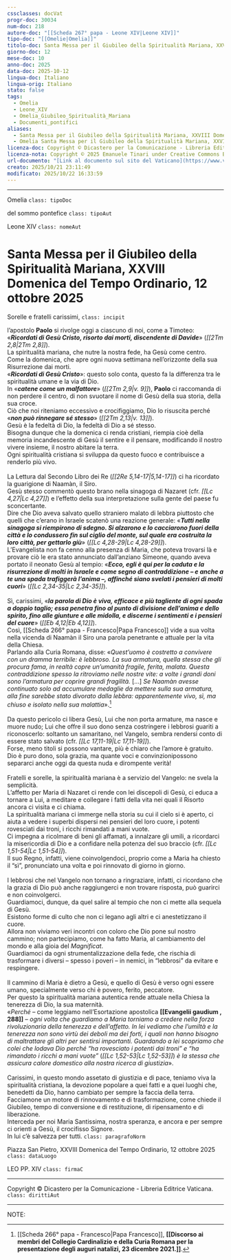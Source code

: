 ```yaml
---
cssclasses: docVat
progr-doc: 30034
num-doc: 218
autore-doc: "[[Scheda 267° papa - Leone XIV|Leone XIV]]"
tipo-doc: "[[Omelie|Omelia]]"
titolo-doc: Santa Messa per il Giubileo della Spiritualità Mariana, XXVIII Domenica del Tempo Ordinario, 12 ottobre 2025
giorno-doc: 12
mese-doc: 10
anno-doc: 2025
data-doc: 2025-10-12
lingua-doc: Italiano
lingua-orig: Italiano
stato: false
tags:
  - Omelia
  - Leone_XIV
  - Omelia_Giubileo_Spiritualità_Mariana
  - Documenti_pontifici
aliases:
  - Santa Messa per il Giubileo della Spiritualità Mariana, XXVIII Domenica del Tempo Ordinario, 12 ottobre 2025
  - Omelia Santa Messa per il Giubileo della Spiritualità Mariana, XXVIII Domenica del Tempo Ordinario, 12 ottobre 2025
licenza-doc: Copyright © Dicastero per la Comunicazione - Libreria Editrice Vaticana
licenza-nota: Copyright © 2025 Emanuele Tinari under Creative Commons BY-NC-SA 4.0 https://creativecommons.org/licenses/by-nc-sa/4.0/
url-documento: "[Link al documento sul sito del Vaticano](https://www.vatican.va/content/leo-xiv/it/homilies/2025/documents/20251012-giubileo-spiritualita-mariana.html)"
creato: 2025/10/21 23:11:49
modificato: 2025/10/22 16:33:59
---
```



***


Omelia `class: tipoDoc`


del sommo pontefice `class: tipoAut`


Leone XIV `class: nomeAut`


# Santa Messa per il Giubileo della Spiritualità Mariana, XXVIII Domenica del Tempo Ordinario, 12 ottobre 2025


Sorelle e fratelli carissimi, `class: incipit`


l’apostolo **Paolo** si rivolge oggi a ciascuno di noi, come a Timoteo: «***Ricordati di Gesù Cristo, risorto dai morti, discendente di Davide***» (*<span class="BibleRef">[[2Tm 2,8|2Tm 2,8]]</span>*).<br>La spiritualità mariana, che nutre la nostra fede, ha Gesù come centro.<br>Come la domenica, che apre ogni nuova settimana nell’orizzonte della sua Risurrezione dai morti.<br>«***Ricordati di Gesù Cristo***»: questo solo conta, questo fa la differenza tra le spiritualità umane e la via di Dio.<br>In «***catene come un malfattore***» (*<span class="BibleRef">[[2Tm 2,9|v. 9]]</span>*), **Paolo** ci raccomanda di non perdere il centro, di non svuotare il nome di Gesù della sua storia, della sua croce.<br>Ciò che noi riteniamo eccessivo e crocifiggiamo, Dio lo risuscita perché «***non può rinnegare sé stesso***» (*<span class="BibleRef">[[2Tm 2,13|v. 13]]</span>*).<br>Gesù è la fedeltà di Dio, la fedeltà di Dio a sé stesso.<br>Bisogna dunque che la domenica ci renda cristiani, riempia cioè della memoria incandescente di Gesù il sentire e il pensare, modificando il nostro vivere insieme, il nostro abitare la terra.<br>Ogni spiritualità cristiana si sviluppa da questo fuoco e contribuisce a renderlo più vivo.<br><br>La Lettura dal Secondo Libro dei Re (*<span class="BibleRef">[[2Re 5,14-17|5,14-17]]</span>*) ci ha ricordato la guarigione di Naamàn, il Siro.<br>Gesù stesso commentò questo brano nella sinagoga di Nazaret (cfr. *<span class="BibleRef">[[Lc 4,27|Lc 4,27]]</span>*) e l’effetto della sua interpretazione sulla gente del paese fu sconcertante.<br>Dire che Dio aveva salvato quello straniero malato di lebbra piuttosto che quelli che c’erano in Israele scatenò una reazione generale: «***Tutti nella sinagoga si riempirono di sdegno. Si alzarono e lo cacciarono fuori della città e lo condussero fin sul ciglio del monte, sul quale era costruita la loro città, per gettarlo giù***» (*<span class="BibleRef">[[Lc 4,28-29|Lc 4,28-29]]</span>*).<br>L’Evangelista non fa cenno alla presenza di Maria, che poteva trovarsi là e provare ciò le era stato annunciato dall’anziano Simeone, quando aveva portato il neonato Gesù al tempio: «***Ecco, egli è qui per la caduta e la risurrezione di molti in Israele e come segno di contraddizione – e anche a te una spada trafiggerà l’anima –, affinché siano svelati i pensieri di molti cuori***» (*<span class="BibleRef">[[Lc 2,34-35|Lc 2,34-35]]</span>*).<br><br>Sì, carissimi, «***la parola di Dio è viva, efficace e più tagliente di ogni spada a doppio taglio; essa penetra fino al punto di divisione dell’anima e dello spirito, fino alle giunture e alle midolla, e discerne i sentimenti e i pensieri del cuore***» (*<span class="BibleRef">[[Eb 4,12|Eb 4,12]]</span>*).<br>Così, [[Scheda 266° papa - Francesco|Papa Francesco]] vide a sua volta nella vicenda di Naamàn il Siro una parola penetrante e attuale per la vita della Chiesa.<br>Parlando alla Curia Romana, disse: «*Quest’uomo è costretto a convivere con un dramma terribile: è lebbroso. La sua armatura, quella stessa che gli procura fama, in realtà copre un’umanità fragile, ferita, malata. Questa contraddizione spesso la ritroviamo nelle nostre vite: a volte i grandi doni sono l’armatura per coprire grandi fragilità.* [...] *Se Naamàn avesse continuato solo ad accumulare medaglie da mettere sulla sua armatura, alla fine sarebbe stato divorato dalla lebbra: apparentemente vivo, sì, ma chiuso e isolato nella sua malattia*».[^2025-10-12_lxiv-ome-gsm-ftn1]<br><br>Da questo pericolo ci libera Gesù, Lui che non porta armature, ma nasce e muore nudo; Lui che offre il suo dono senza costringere i lebbrosi guariti a riconoscerlo: soltanto un samaritano, nel Vangelo, sembra rendersi conto di essere stato salvato (cfr. *<span class="BibleRef">[[Lc 17,11-19|Lc 17,11-19]]</span>*).<br>Forse, meno titoli si possono vantare, più è chiaro che l’amore è gratuito.<br>Dio è puro dono, sola grazia, ma quante voci e convinzionipossono separarci anche oggi da questa nuda e dirompente verità!<br><br>Fratelli e sorelle, la spiritualità mariana è a servizio del Vangelo: ne svela la semplicità.<br>L’affetto per Maria di Nazaret ci rende con lei discepoli di Gesù, ci educa a tornare a Lui, a meditare e collegare i fatti della vita nei quali il Risorto ancora ci visita e ci chiama.<br>La spiritualità mariana ci immerge nella storia su cui il cielo si è aperto, ci aiuta a vedere i superbi dispersi nei pensieri del loro cuore, i potenti rovesciati dai troni, i ricchi rimandati a mani vuote.<br>Ci impegna a ricolmare di beni gli affamati, a innalzare gli umili, a ricordarci la misericordia di Dio e a confidare nella potenza del suo braccio (cfr. *<span class="BibleRef">[[Lc 1,51-54|Lc 1,51-54]]</span>*).<br>Il suo Regno, infatti, viene coinvolgendoci, proprio come a Maria ha chiesto il “sì”, pronunciato una volta e poi rinnovato di giorno in giorno.<br><br>I lebbrosi che nel Vangelo non tornano a ringraziare, infatti, ci ricordano che la grazia di Dio può anche raggiungerci e non trovare risposta, può guarirci e non coinvolgerci.<br>Guardiamoci, dunque, da quel salire al tempio che non ci mette alla sequela di Gesù.<br>Esistono forme di culto che non ci legano agli altri e ci anestetizzano il cuore.<br>Allora non viviamo veri incontri con coloro che Dio pone sul nostro cammino; non partecipiamo, come ha fatto Maria, al cambiamento del mondo e alla gioia del *Magnificat*.<br>Guardiamoci da ogni strumentalizzazione della fede, che rischia di trasformare i diversi – spesso i poveri – in nemici, in “lebbrosi” da evitare e respingere.<br><br>Il cammino di Maria è dietro a Gesù, e quello di Gesù è verso ogni essere umano, specialmente verso chi è povero, ferito, peccatore.<br>Per questo la spiritualità mariana autentica rende attuale nella Chiesa la tenerezza di Dio, la sua maternità.<br>«*Perché* – come leggiamo nell’Esortazione apostolica **[[Evangelii gaudium , 288]]** – *ogni volta che guardiamo a Maria torniamo a credere nella forza rivoluzionaria della tenerezza e dell’affetto. In lei vediamo che l’umiltà e la tenerezza non sono virtù dei deboli ma dei forti, i quali non hanno bisogno di maltrattare gli altri per sentirsi importanti. Guardando a lei scopriamo che colei che lodava Dio perché “ha rovesciato i potenti dai troni” e “ha rimandato i ricchi a mani vuote”* (*<span class="BibleRef">[[Lc 1,52-53|Lc 1,52-53]]</span>*) *è la stessa che assicura calore domestico alla nostra ricerca di giustizia*».<br><br>Carissimi, in questo mondo assetato di giustizia e di pace, teniamo viva la spiritualità cristiana, la devozione popolare a quei fatti e a quei luoghi che, benedetti da Dio, hanno cambiato per sempre la faccia della terra.<br>Facciamone un motore di rinnovamento e di trasformazione, come chiede il Giubileo, tempo di conversione e di restituzione, di ripensamento e di liberazione.<br>Interceda per noi Maria Santissima, nostra speranza, e ancora e per sempre ci orienti a Gesù, il crocifisso Signore.<br>In lui c’è salvezza per tutti. `class: paragrafoNorm`


Piazza San Pietro, XXVIII Domenica del Tempo Ordinario, 12 ottobre 2025 `class: dataLuogo`


LEO PP. XIV `class: firmaC`


***


Copyright © Dicastero per la Comunicazione - Libreria Editrice Vaticana. `class: dirittiAut`


***


NOTE:


[^2025-10-12_lxiv-ome-gsm-ftn1]: [[Scheda 266° papa - Francesco|Papa Francesco]], **[[Discorso ai membri del Collegio Cardinalizio e della Curia Romana per la presentazione degli auguri natalizi, 23 dicembre 2021.]]**.


